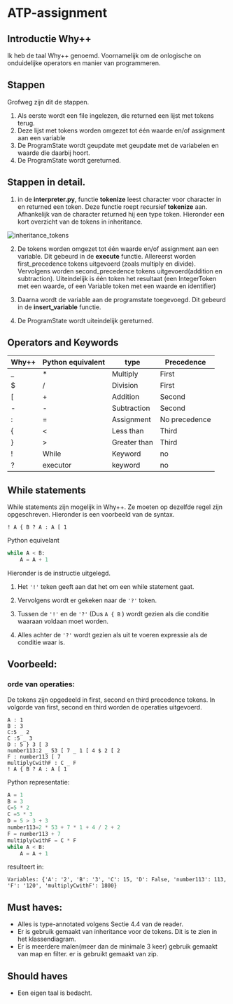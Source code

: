 # ATP-assignment

## Introductie Why++
Ik heb de taal Why++ genoemd. Voornamelijk om de onlogische on onduidelijke operators en manier van programmeren.

## Stappen
Grofweg zijn dit de stappen.

1. Als eerste wordt een file ingelezen, die returned een lijst met tokens terug.
2. Deze lijst met tokens worden omgezet tot één waarde en/of assignment aan een variable
3. De ProgramState wordt geupdate met geupdate met de variabelen en waarde die daarbij hoort.
4. De ProgramState wordt gereturned. 


## Stappen in detail.
1. in de **interpreter.py**, functie **tokenize** 
leest character voor character in en returned een token. 
Deze functie roept recursief **tokenize** aan.
Afhankelijk van de character returned hij een type token. 
Hieronder een kort overzicht van de tokens in inheritance.
  
 ![inheritance_tokens](https://user-images.githubusercontent.com/31653244/81508624-69f4ec80-9305-11ea-962f-8c4019a8a939.png)


2. De tokens worden omgezet tot één waarde en/of assignment aan een variable. 
Dit gebeurd in de **execute** functie. Allereerst worden first_precedence tokens uitgevoerd (zoals multiply en divide).
Vervolgens worden second_precedence tokens uitgevoerd(addition en subtraction).
Uiteindelijk is één token het resultaat (een IntegerToken met een waarde, of een Variable token met een waarde en identifier)

3. Daarna wordt de variable aan de programstate toegevoegd. Dit gebeurd in de **insert_variable** functie.

4. De ProgramState wordt uiteindelijk gereturned.



## Operators and Keywords

Why++ | Python equivalent | type | Precedence
--- | --- | ---- | ----
_   | * | Multiply | First
$ | / | Division | First
[   |   + | Addition | Second
\-   | -   | Subtraction | Second
\: | = | Assignment | No precedence
{ | < | Less than | Third
} | \> | Greater than | Third
! | While| Keyword | no
? | executor | keyword| no


## While statements

While statements zijn mogelijk in Why++. Ze moeten op dezelfde regel zijn opgeschreven.
Hieronder is een voorbeeld van de syntax.
```
! A { B ? A : A [ 1
```


Python equivelant
```python
while A < B:
    A = A + 1
```

Hieronder is de instructie uitgelegd.

1. Het ```'!'``` teken geeft aan dat het om een while statement gaat.

2. Vervolgens wordt er gekeken naar de ```'?'``` token. 

3. Tussen de ```'!'``` en de ```'?'``` (Dus ```A { B``` ) 
wordt gezien als die conditie waaraan voldaan moet worden.

4. Alles achter de ```'?'``` wordt gezien als uit te voeren expressie als de conditie waar is.
 

## Voorbeeld:

### orde van operaties:
De tokens zijn opgedeeld in first, second en third precedence tokens.
In volgorde van first, second en third worden de operaties uitgevoerd.

```
A : 1
B : 3
C:5 _ 2
C :5 _ 3
D : 5 } 3 [ 3
number113:2 _ 53 [ 7 _ 1 [ 4 $ 2 [ 2
F : number113 [ 7
multiplyCwithF : C _ F
! A { B ? A : A [ 1
```

Python representatie:
```python
A = 1
B = 3
C=5 * 2
C =5 * 3
D = 5 > 3 + 3
number113=2 * 53 + 7 * 1 + 4 / 2 + 2
F = number113 + 7
multiplyCwithF = C * F
while A < B:
    A = A + 1

```



resulteert in:
```
Variables: {'A': '2', 'B': '3', 'C': 15, 'D': False, 'number113': 113, 'F': '120', 'multiplyCwithF': 1800}
```


## Must haves:
- Alles is type-annotated volgens Sectie 4.4 van de reader.
- Er is gebruik gemaakt van inheritance voor de tokens. Dit is te zien in het klassendiagram.
- Er is meerdere malen(meer dan de minimale 3 keer) gebruik gemaakt van map en filter. 
er is gebruikt gemaakt van zip.

## Should haves
- Een eigen taal is bedacht.
